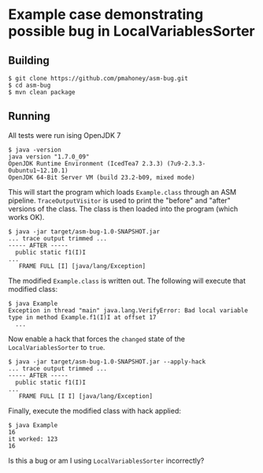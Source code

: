 Example case demonstrating possible bug in LocalVariablesSorter
==============================================================

Building
--------

    $ git clone https://github.com/pmahoney/asm-bug.git
    $ cd asm-bug
    $ mvn clean package
    
Running
-------

All tests were run ising OpenJDK 7

    $ java -version
    java version "1.7.0_09"
    OpenJDK Runtime Environment (IcedTea7 2.3.3) (7u9-2.3.3-0ubuntu1~12.10.1)
    OpenJDK 64-Bit Server VM (build 23.2-b09, mixed mode)

This will start the program which loads `Example.class` through an ASM
pipeline.  `TraceOutputVisitor` is used to print the "before" and
"after" versions of the class.  The class is then loaded into the
program (which works OK).

    $ java -jar target/asm-bug-1.0-SNAPSHOT.jar
    ... trace output trimmed ...
    ----- AFTER -----
      public static f1(I)I
    ...
       FRAME FULL [I] [java/lang/Exception]

The modified `Example.class` is written out.  The following will execute
that modified class:

    $ java Example
    Exception in thread "main" java.lang.VerifyError: Bad local variable type in method Example.f1(I)I at offset 17
      ...

Now enable a hack that forces the `changed` state of the
`LocalVariablesSorter` to `true`.

    $ java -jar target/asm-bug-1.0-SNAPSHOT.jar --apply-hack
    ... trace output trimmed ...
    ----- AFTER -----
      public static f1(I)I
    ...
       FRAME FULL [I I] [java/lang/Exception]

Finally, execute the modified class with hack applied:

    $ java Example
    16
    it worked: 123
    16

Is this a bug or am I using `LocalVariablesSorter` incorrectly?
